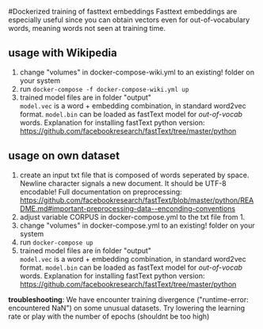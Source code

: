 #Dockerized training of fasttext embeddings
Fasttext embeddings are especially useful since you can obtain vectors even for out-of-vocabulary words, 
meaning words not seen at training time. 

## usage with Wikipedia
1. change "volumes" in docker-compose-wiki.yml to an existing! folder on your system
2. run `docker-compose -f docker-compose-wiki.yml up`
3. trained model files are in folder "output"    
    `model.vec` is a word + embedding combination, in standard word2vec format.
    `model.bin` can be loaded as fastText model for *out-of-vocab* words. 
    Explanation for installing fastText python version: https://github.com/facebookresearch/fastText/tree/master/python
    
## usage on own dataset
1. create an input txt file that is composed of words seperated by space. Newline character signals a new document. It should be UTF-8 encodable!
Full documentation on preprocessing: https://github.com/facebookresearch/fastText/blob/master/python/README.md#important-preprocessing-data--enconding-conventions
2. adjust variable CORPUS in docker-compose.yml to the txt file from 1.
3. change "volumes" in docker-compose.yml to an existing! folder on your system
4. run `docker-compose up`
5. trained model files are in folder "output"    
    `model.vec` is a word + embedding combination, in standard word2vec format.
    `model.bin` can be loaded as fastText model for *out-of-vocab* words. 
    Explanation for installing fastText python version: https://github.com/facebookresearch/fastText/tree/master/python
    
**troubleshooting**: We have encounter training divergence ("runtime-error: encountered NaN") on some unusual datasets. Try lowering the learning rate or 
play with the number of epochs (shouldnt be too high) 
    


